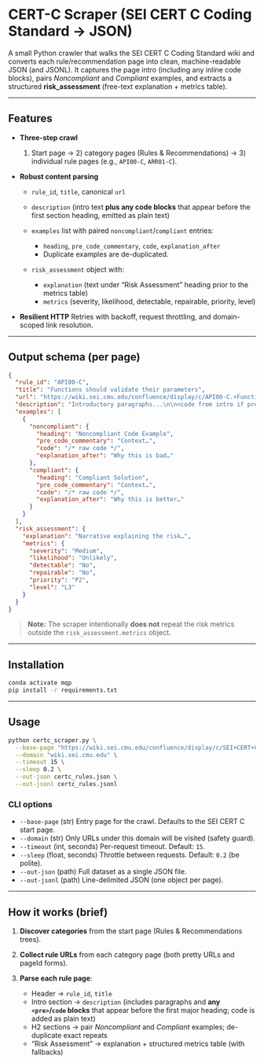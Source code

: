 # CERT-C Scraper (SEI CERT C Coding Standard → JSON)

A small Python crawler that walks the SEI CERT C Coding Standard wiki and converts each rule/recommendation page into clean, machine-readable JSON (and JSONL). It captures the page intro (including any inline code blocks), pairs *Noncompliant* and *Compliant* examples, and extracts a structured **risk\_assessment** (free-text explanation + metrics table).

---

## Features

* **Three-step crawl**

  1. Start page → 2) category pages (Rules & Recommendations) → 3) individual rule pages (e.g., `API00-C`, `ARR01-C`).

* **Robust content parsing**

  * `rule_id`, `title`, canonical `url`
  * `description` (intro text **plus any code blocks** that appear before the first section heading, emitted as plain text)
  * `examples` list with paired `noncompliant`/`compliant` entries:

    * `heading`, `pre_code_commentary`, `code`, `explanation_after`
    * Duplicate examples are de-duplicated.
  * `risk_assessment` object with:

    * `explanation` (text under “Risk Assessment” heading prior to the metrics table)
    * `metrics` (severity, likelihood, detectable, repairable, priority, level)

* **Resilient HTTP**
  Retries with backoff, request throttling, and domain-scoped link resolution.

---

## Output schema (per page)

```json
{
  "rule_id": "API00-C",
  "title": "Functions should validate their parameters",
  "url": "https://wiki.sei.cmu.edu/confluence/display/c/API00-C.+Functions+should+validate+their+parameters",
  "description": "Introductory paragraphs...\n\n<code from intro if present>\n...\n",
  "examples": [
    {
      "noncompliant": {
        "heading": "Noncompliant Code Example",
        "pre_code_commentary": "Context…",
        "code": "/* raw code */",
        "explanation_after": "Why this is bad…"
      },
      "compliant": {
        "heading": "Compliant Solution",
        "pre_code_commentary": "Context…",
        "code": "/* raw code */",
        "explanation_after": "Why this is better…"
      }
    }
  ],
  "risk_assessment": {
    "explanation": "Narrative explaining the risk…",
    "metrics": {
      "severity": "Medium",
      "likelihood": "Unlikely",
      "detectable": "No",
      "repairable": "No",
      "priority": "P2",
      "level": "L3"
    }
  }
}
```

> **Note:** The scraper intentionally **does not** repeat the risk metrics outside the `risk_assessment.metrics` object.

---

## Installation

```bash
conda activate mqp
pip install -r requirements.txt
```

---

## Usage

```bash
python certc_scraper.py \
  --base-page "https://wiki.sei.cmu.edu/confluence/display/c/SEI+CERT+C+Coding+Standard" \
  --domain "wiki.sei.cmu.edu" \
  --timeout 15 \
  --sleep 0.2 \
  --out-json certc_rules.json \
  --out-jsonl certc_rules.jsonl
```

### CLI options

* `--base-page` (str)
  Entry page for the crawl. Defaults to the SEI CERT C start page.
* `--domain` (str)
  Only URLs under this domain will be visited (safety guard).
* `--timeout` (int, seconds)
  Per-request timeout. Default: `15`.
* `--sleep` (float, seconds)
  Throttle between requests. Default: `0.2` (be polite).
* `--out-json` (path)
  Full dataset as a single JSON file.
* `--out-jsonl` (path)
  Line-delimited JSON (one object per page).

---

## How it works (brief)

1. **Discover categories** from the start page (Rules & Recommendations trees).
2. **Collect rule URLs** from each category page (both pretty URLs and pageId forms).
3. **Parse each rule page**:

   * Header → `rule_id`, `title`
   * Intro section → `description` (includes paragraphs and **any `<pre>`/`code` blocks** that appear before the first major heading; code is added as plain text)
   * H2 sections → pair *Noncompliant* and *Compliant* examples; de-duplicate exact repeats
   * “Risk Assessment” → explanation + structured metrics table (with fallbacks)


